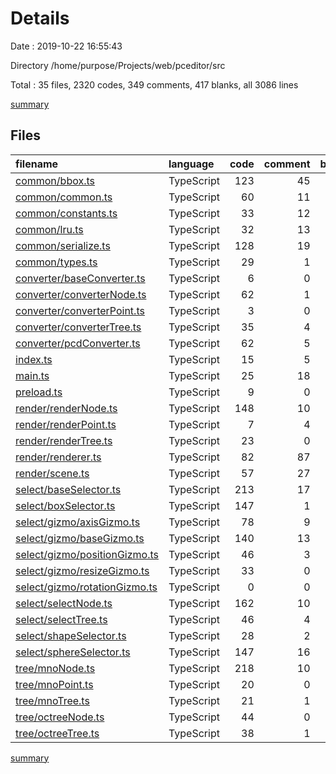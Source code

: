 # Details

Date : 2019-10-22 16:55:43

Directory /home/purpose/Projects/web/pceditor/src

Total : 35 files,  2320 codes, 349 comments, 417 blanks, all 3086 lines

[summary](results.md)

## Files
| filename | language | code | comment | blank | total |
| :--- | :--- | ---: | ---: | ---: | ---: |
| [common/bbox.ts](file:///home/purpose/Projects/web/pceditor/src/common/bbox.ts) | TypeScript | 123 | 45 | 24 | 192 |
| [common/common.ts](file:///home/purpose/Projects/web/pceditor/src/common/common.ts) | TypeScript | 60 | 11 | 7 | 78 |
| [common/constants.ts](file:///home/purpose/Projects/web/pceditor/src/common/constants.ts) | TypeScript | 33 | 12 | 9 | 54 |
| [common/lru.ts](file:///home/purpose/Projects/web/pceditor/src/common/lru.ts) | TypeScript | 32 | 13 | 8 | 53 |
| [common/serialize.ts](file:///home/purpose/Projects/web/pceditor/src/common/serialize.ts) | TypeScript | 128 | 19 | 16 | 163 |
| [common/types.ts](file:///home/purpose/Projects/web/pceditor/src/common/types.ts) | TypeScript | 29 | 1 | 7 | 37 |
| [converter/baseConverter.ts](file:///home/purpose/Projects/web/pceditor/src/converter/baseConverter.ts) | TypeScript | 6 | 0 | 2 | 8 |
| [converter/converterNode.ts](file:///home/purpose/Projects/web/pceditor/src/converter/converterNode.ts) | TypeScript | 62 | 1 | 11 | 74 |
| [converter/converterPoint.ts](file:///home/purpose/Projects/web/pceditor/src/converter/converterPoint.ts) | TypeScript | 3 | 0 | 2 | 5 |
| [converter/converterTree.ts](file:///home/purpose/Projects/web/pceditor/src/converter/converterTree.ts) | TypeScript | 35 | 4 | 9 | 48 |
| [converter/pcdConverter.ts](file:///home/purpose/Projects/web/pceditor/src/converter/pcdConverter.ts) | TypeScript | 62 | 5 | 5 | 72 |
| [index.ts](file:///home/purpose/Projects/web/pceditor/src/index.ts) | TypeScript | 15 | 5 | 2 | 22 |
| [main.ts](file:///home/purpose/Projects/web/pceditor/src/main.ts) | TypeScript | 25 | 18 | 10 | 53 |
| [preload.ts](file:///home/purpose/Projects/web/pceditor/src/preload.ts) | TypeScript | 9 | 0 | 2 | 11 |
| [render/renderNode.ts](file:///home/purpose/Projects/web/pceditor/src/render/renderNode.ts) | TypeScript | 148 | 10 | 23 | 181 |
| [render/renderPoint.ts](file:///home/purpose/Projects/web/pceditor/src/render/renderPoint.ts) | TypeScript | 7 | 4 | 9 | 20 |
| [render/renderTree.ts](file:///home/purpose/Projects/web/pceditor/src/render/renderTree.ts) | TypeScript | 23 | 0 | 6 | 29 |
| [render/renderer.ts](file:///home/purpose/Projects/web/pceditor/src/render/renderer.ts) | TypeScript | 82 | 87 | 19 | 188 |
| [render/scene.ts](file:///home/purpose/Projects/web/pceditor/src/render/scene.ts) | TypeScript | 57 | 27 | 19 | 103 |
| [select/baseSelector.ts](file:///home/purpose/Projects/web/pceditor/src/select/baseSelector.ts) | TypeScript | 213 | 17 | 25 | 255 |
| [select/boxSelector.ts](file:///home/purpose/Projects/web/pceditor/src/select/boxSelector.ts) | TypeScript | 147 | 1 | 14 | 162 |
| [select/gizmo/axisGizmo.ts](file:///home/purpose/Projects/web/pceditor/src/select/gizmo/axisGizmo.ts) | TypeScript | 78 | 9 | 9 | 96 |
| [select/gizmo/baseGizmo.ts](file:///home/purpose/Projects/web/pceditor/src/select/gizmo/baseGizmo.ts) | TypeScript | 140 | 13 | 28 | 181 |
| [select/gizmo/positionGizmo.ts](file:///home/purpose/Projects/web/pceditor/src/select/gizmo/positionGizmo.ts) | TypeScript | 46 | 3 | 5 | 54 |
| [select/gizmo/resizeGizmo.ts](file:///home/purpose/Projects/web/pceditor/src/select/gizmo/resizeGizmo.ts) | TypeScript | 33 | 0 | 5 | 38 |
| [select/gizmo/rotationGizmo.ts](file:///home/purpose/Projects/web/pceditor/src/select/gizmo/rotationGizmo.ts) | TypeScript | 0 | 0 | 1 | 1 |
| [select/selectNode.ts](file:///home/purpose/Projects/web/pceditor/src/select/selectNode.ts) | TypeScript | 162 | 10 | 30 | 202 |
| [select/selectTree.ts](file:///home/purpose/Projects/web/pceditor/src/select/selectTree.ts) | TypeScript | 46 | 4 | 11 | 61 |
| [select/shapeSelector.ts](file:///home/purpose/Projects/web/pceditor/src/select/shapeSelector.ts) | TypeScript | 28 | 2 | 9 | 39 |
| [select/sphereSelector.ts](file:///home/purpose/Projects/web/pceditor/src/select/sphereSelector.ts) | TypeScript | 147 | 16 | 20 | 183 |
| [tree/mnoNode.ts](file:///home/purpose/Projects/web/pceditor/src/tree/mnoNode.ts) | TypeScript | 218 | 10 | 35 | 263 |
| [tree/mnoPoint.ts](file:///home/purpose/Projects/web/pceditor/src/tree/mnoPoint.ts) | TypeScript | 20 | 0 | 7 | 27 |
| [tree/mnoTree.ts](file:///home/purpose/Projects/web/pceditor/src/tree/mnoTree.ts) | TypeScript | 21 | 1 | 7 | 29 |
| [tree/octreeNode.ts](file:///home/purpose/Projects/web/pceditor/src/tree/octreeNode.ts) | TypeScript | 44 | 0 | 12 | 56 |
| [tree/octreeTree.ts](file:///home/purpose/Projects/web/pceditor/src/tree/octreeTree.ts) | TypeScript | 38 | 1 | 9 | 48 |

[summary](results.md)